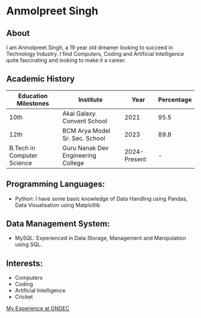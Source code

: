 # Anmolpreet Singh

## About
I am Anmolpreet Singh, a 19 year old dreamer looking to succeed in Technology Industry. I find Computers, Coding and Artificial Intelligence quite fascinating and looking to make it a career. 

## Academic History

Education Milestones | Institute | Year | Percentage
------------ | ------------- | ------------- | -------------
10th | Akal Galaxy Convent School | 2021 | 95.5
12th | BCM Arya Model Sr. Sec. School | 2023 | 89.8
B.Tech in Computer Science | Guru Nanak Dev Engineering College | 2024-Present | -


## Programming Languages:

* Python: I have some basic knowledge of Data Handling using Pandas, Data Visualisation using Matplotlib

## Data Management System: 

* MySQL: Experienced in Data Storage, Management and Manipulation using SQL.

## Interests: 

* Computers
* Coding
* Artificial Intelligence
* Cricket

[My Experience at GNDEC](singhanmolpreet.github.io/myexperience/)
